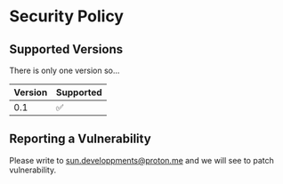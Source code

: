 # Security Policy

## Supported Versions

There is only one version so...

| Version | Supported          |
| ------- | ------------------ |
| 0.1     | :white_check_mark: |

## Reporting a Vulnerability

Please write to sun.developpments@proton.me and we will see to patch vulnerability.

